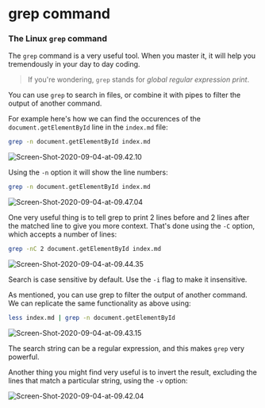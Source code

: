# grep command

### The Linux `grep` command <a href="#the-linux-grep-command" id="the-linux-grep-command"></a>

The `grep` command is a very useful tool. When you master it, it will help you tremendously in your day to day coding.

> If you're wondering, `grep` stands for _global regular expression print_.

You can use `grep` to search in files, or combine it with pipes to filter the output of another command.

For example here's how we can find the occurences of the `document.getElementById` line in the `index.md` file:

```bash
grep -n document.getElementById index.md
```

![Screen-Shot-2020-09-04-at-09.42.10](https://www.freecodecamp.org/news/content/images/2020/10/Screen-Shot-2020-09-04-at-09.42.10.png)

Using the `-n` option it will show the line numbers:

```bash
grep -n document.getElementById index.md
```

![Screen-Shot-2020-09-04-at-09.47.04](https://www.freecodecamp.org/news/content/images/2020/10/Screen-Shot-2020-09-04-at-09.47.04.png)

One very useful thing is to tell grep to print 2 lines before and 2 lines after the matched line to give you more context. That's done using the `-C` option, which accepts a number of lines:

```bash
grep -nC 2 document.getElementById index.md
```

![Screen-Shot-2020-09-04-at-09.44.35](https://www.freecodecamp.org/news/content/images/2020/10/Screen-Shot-2020-09-04-at-09.44.35.png)

Search is case sensitive by default. Use the `-i` flag to make it insensitive.

As mentioned, you can use grep to filter the output of another command. We can replicate the same functionality as above using:

```bash
less index.md | grep -n document.getElementById
```

![Screen-Shot-2020-09-04-at-09.43.15](https://www.freecodecamp.org/news/content/images/2020/10/Screen-Shot-2020-09-04-at-09.43.15.png)

The search string can be a regular expression, and this makes `grep` very powerful.

Another thing you might find very useful is to invert the result, excluding the lines that match a particular string, using the `-v` option:

![Screen-Shot-2020-09-04-at-09.42.04](https://www.freecodecamp.org/news/content/images/2020/10/Screen-Shot-2020-09-04-at-09.42.04.png)
